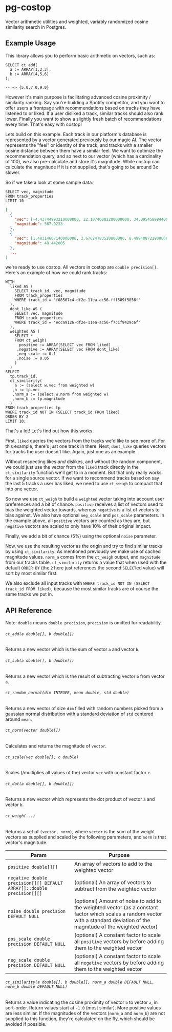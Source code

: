 # pg-costop

Vector arithmetic utilities and weighted, variably randomized cosine similarity search in Postgres.

## Example Usage

This library allows you to perform basic arithmetic on vectors, such as: 

```pgsql
SELECT ct_add(
  a := ARRAY[1,2,3],
  b := ARRAY[4,5,6]
);

-- => {5.0,7.0,9.0}
```

However it's main purpose is facilitating advanced cosine proximity / similarity ranking. Say you're building a Spotify competitor, and you want to offer users a frontpage with recommendations based on tracks they have listened to or liked. If a user disliked a track, similar tracks should also rank lower. Finally you want to show a slightly fresh batch of recommendations every time. That's easy with costop!

Lets build on this example. Each track in our platform's database is represented by a vector generated previously by our magic AI. The vector represents the "feel" or identity of the track, and tracks with a smaller cosine distance between them have a similar feel. We want to optimize the recommendation query, and so next to our vector (which has a cardinality of 100), we also pre-calculate and store it's magnitude. While costop can calculate the magnitude if it is not supplied, that's going to be around 3x slower.

So if we take a look at some sample data:

```pgsql
SELECT vec, magnitude
FROM track_properties
LIMIT 10
```

```json
[
  {
    "vec": [-4.43744993210000000, 22.10746002200000000, 34.09545898440000000, -79.21794128420000000, -40.66732788090000000, 48.03163909910000000, 7.49958276750000000, 15.56112861630000000, -121.58570098880000000, 6.16820621490000000, -63.39702224730000000, 11.55327510830000000, 50.01103210450000000, 49.56256103520000000, 11.54410839080000000, -70.26428222660000000, 13.63951587680000000, 18.20098876950000000, -5.82873439790000000, -78.48036193850000000, -84.23011016850000000, 67.92200469970000000, -37.82934951780000000, 96.60363006590000000, -48.90142440800000000, -7.87157392500000000, 55.80366134640000000, 36.68728256230000000, 26.20443916320000000, -100.69766998290000000, 14.79865741730000000, -53.33053970340000000, -78.81256866460000000, 25.74527168270000000, 69.50791168210000000, -49.72927474980000000, -122.10723876950000000, 84.24948883060000000, 69.43576812740000000, 34.47189712520000000, -30.75948715210000000, -10.19818115230000000, 61.92003631590000000, 53.65451049800000000, -47.13929748540000000, -33.99538040160000000, -38.53485870360000000, -60.34483718870000000, -24.34590911870000000, 42.64239883420000000, 5.59185695650000000, -127.63845825200000000, -41.23598098750000000, 35.88092422490000000, -76.12630462650000000, -25.35723686220000000, -72.36457824710000000, 1.18507289890000000, -53.30847549440000000, -83.74974823000000000, -82.00662994380000000, -65.07209014890000000, -118.70180511470000000, 57.94058990480000000, -33.31725311280000000, -32.33360672000000000, -81.61341857910000000, -8.05749607090000000, 29.19243812560000000, 20.65240287780000000, 8.01358032230000000, 2.73667764660000000, 33.00947570800000000, 36.34382629390000000, -9.59816360470000000, -11.56176090240000000, -27.19181442260000000, 41.67628097530000000, 98.88591766360000000, -42.40296936040000000, -55.85681152340000000, 101.21887969970000000, -17.46896934510000000, 40.40370941160000000, 12.23396778110000000, -55.25162124630000000, 50.01083374020000000, 8.71825218200000000, 28.61510467530000000, -81.74520111080000000, 51.40452194210000000, -47.99239730830000000, -132.47442626950000000, -64.47586059570000000, 41.36410140990000000, -26.68621063230000000, -68.49066162110000000, -69.74295806880000000, -72.57584381100000000, -42.64236068730000000],
    "magnitude": 567.9233
  },
  {
    "vec": [1.48314607140000000, 2.67624783520000000, 8.49940872190000000, 0.09380218390000000, -4.47907876970000000, -0.84740149970000000, 5.83015537260000000, 3.73414492610000000, -10.62790203090000000, 1.04884028430000000, -0.85947906970000000, 0.37547129390000000, 1.00873827930000000, 4.77964591980000000, -4.74055433270000000, -4.94443845750000000, -2.51182174680000000, 5.61057329180000000, 2.58822035790000000, -5.56535911560000000, -9.46886062620000000, 4.96676254270000000, -6.60264492030000000, 8.21836280820000000, -7.04813480380000000, -2.67112159730000000, 4.36127090450000000, 3.65302515030000000, 4.67065143590000000, -4.96347236630000000, -1.49984049800000000, -3.81294393540000000, -16.41612625120000000, 0.63507586720000000, 1.26081514360000000, -0.31485545640000000, -11.84312725070000000, 5.54491901400000000, 4.61627483370000000, 5.56733274460000000, -3.61712503430000000, -1.34634089470000000, 1.23889744280000000, -4.21752643590000000, 2.92170929910000000, 0.04173455390000000, 1.92271137240000000, 0.38014635440000000, 1.25466668610000000, 8.80738639830000000, -1.94717121120000000, -6.26801300050000000, -0.09252355250000000, 0.34039661290000000, -8.17535972600000000, 0.78276950120000000, -3.13373565670000000, -0.06576443460000000, -5.16936540600000000, -1.61087036130000000, -11.18818759920000000, -1.88064920900000000, -5.08728933330000000, 0.49590194230000000, -2.49765181540000000, -0.55674767490000000, -6.37714290620000000, -5.04904317860000000, 3.39625954630000000, 0.20004054900000000, 6.93111324310000000, -0.68639588360000000, 3.31862616540000000, 0.13029925530000000, -1.57837152480000000, 1.59223818780000000, -0.41523024440000000, -2.61051702500000000, 9.10719490050000000, 2.07206869130000000, -2.54725074770000000, 6.49956274030000000, -2.88127255440000000, 2.87980747220000000, 4.91765213010000000, -4.08196544650000000, 8.35620021820000000, 1.47835493090000000, 0.54625040290000000, -4.01129293440000000, 6.81511831280000000, -0.95397168400000000, -7.37796974180000000, -2.64400100710000000, -1.78433191780000000, -2.62039470670000000, -4.13981533050000000, -2.24478054050000000, -3.70239877700000000, -6.29406976700000000],
    "magnitude": 48.442005
  },
  ...
]
```

we're ready to use costop. All vectors in costop are `double precision[]`. Here's an example of how we could rank tracks:

```pgsql
WITH
  liked AS (
    SELECT track_id, vec, magnitude
    FROM track_properties
    WHERE track_id = 'f08507c4-df2e-11ea-ac56-fff589f5856f'
  ),
  dont_like AS (
    SELECT vec, magnitude
    FROM track_properties
    WHERE track_id = 'ecca9126-df2e-11ea-ac56-f7c1f9429c6f'
  ),
  weighted AS (
    SELECT *
    FROM ct_weigh(
      positive := ARRAY(SELECT vec FROM liked)
     ,negative := ARRAY(SELECT vec FROM dont_like)
     ,neg_scale := 0.1
     ,noise := 0.05
    )
  )
SELECT
  tp.track_id,
  ct_similarity(
    a := (select w.vec from weighted w)
   ,b := tp.vec
   ,norm_a := (select w.norm from weighted w)
   ,norm_b := tp.magnitude
  )
FROM track_properties tp
WHERE track_id NOT IN (SELECT track_id FROM liked)
ORDER BY 2
LIMIT 10;
```

That's a lot! Let's find out how this works. 

First, `liked` queries the vectors from the tracks we'd like to see more of. For this example, there's just one track in there. Next, `dont_like` queries vectors for tracks the user doesn't like. Again, just one as an example.

Without respecting likes *and* dislikes, and without the random component, we could just use the vector from the `liked` track directly in the `ct_similarity` function we'll get to in a moment. But that only really works for a single source vector. If we want to recommend tracks based on say the last 5 tracks a user has liked, we need to use `ct_weigh` to compact that into one vector.

So now we use `ct_weigh` to build a `weighted` vector taking into account user preferences and a bit of chance. `positive` receives a list of vectors used to bias the weighted vector towards, whereas `negative` is a list of vectors to bias against. We also have optional `neg_scale` and `pos_scale` parameters. In the example above, all `positive` vectors are counted as they are, but `negative` vectors are scaled to only have 10% of their original impact.

Finally, we add a bit of chance (5%) using the optional `noise` parameter.

Now, we use the resulting vector as the origin and try to find similar tracks by using `ct_similarity`. As mentioned previously we make use of cached magnitude values. `norm_a` comes from the `ct_weigh` output, and `magnitude` from our tracks table. `ct_similarity` returns a value that when used with the default `ORDER BY` (the `2` here just references the second `SELECT`ed value) will sort by most similar first.

We also exclude all input tracks with `WHERE track_id NOT IN (SELECT track_id FROM liked)`, because the most similar tracks are of course the same tracks we put in.

## API Reference

Note: `double` means `double precision`, `precision` is omitted for readability.

###### `ct_add(a double[], b double[])`

Returns a new vector which is the sum of vector `a` and vector `b`.

###### `ct_sub(a double[], b double[])`

Returns a new vector which is the result of subtracting vector `b` from vector `a`.

###### `ct_random_normal(dim INTEGER, mean double, std double)`

Returns a new vector of size `dim` filled with random numbers picked from a gaussian normal distribution with a standard deviation of `std` centered around `mean`.

###### `ct_norm(vector double[])`

Calculates and returns the magnitude of `vector`.

###### `ct_scale(vec double[], c double)`

Scales (/multiplies all values of the) vector `vec` with constant factor `c`.

###### `ct_dot(a double[], b double[])`

Returns a new vector which represents the dot product of vector `a` and vector `b`.

###### `ct_weigh(...)`

Returns a set of `(vector, norm)`, where `vector` is the sum of the weight vectors as supplied and scaled by the following parameters, and `norm` is that vector's magnitude.

Param | Purpose
--- | ---
`positive double[][]` | An array of vectors to add to the weighted vector
`negative double precision[][] DEFAULT ARRAY[]::double precision[][]` | (optional) An array of vectors to subtract from the weighted vector
`noise double precision DEFAULT NULL` | (optional) Amount of noise to add to the weighted vector (as a constant factor which scales a random vector with a standard deviation of the magnitude of the weighted vector)
`pos_scale double precision DEFAULT NULL` | (optional) A constant factor to scale all `positive` vectors by before adding them to the weighted vector
`neg_scale double precision DEFAULT NULL` | (optional) A constant factor to scale all `negative` vectors by before adding them to the weighted vector

###### `ct_similarity(a double[], b double[], norm_a double DEFAULT NULL, norm_b double DEFAULT NULL)`

Returns a value indicating the cosine proximity of vector `b` to vector `a`, in sort-order. Return values start at `-1.0` (most similar). More positive values are less similar. If the magnitudes of the vectors (`norm_a` and `norm_b`) are not supplied to this function, they're calculated on the fly, which should be avoided if possible.
